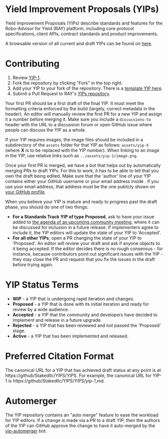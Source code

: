 # Yield Improvement Proposals (YIPs)

Yield Improvement Proposals (YIPs) describe standards and features for the Robo-Advisor for Yield (RAY) platform, including core protocol specifications, client APIs, contract standards and product improvements.

A browsable version of all current and draft YIPs can be found on [here](https://github.com/Stakedllc/YIPs).

# Contributing

 1. Review [YIP-1](YIPS/yip-1.md).
 2. Fork the repository by clicking "Fork" in the top right.
 3. Add your YIP to your fork of the repository. There is a [template YIP here](yip-template.md).
 4. Submit a Pull Request to RAY's [YIPs repository](https://github.com/Stakedllc/YIPs).

Your first PR should be a first draft of the final YIP. It must meet the formatting criteria enforced by the build (largely, correct metadata in the header). An editor will manually review the first PR for a new YIP and assign it a number before merging it. Make sure you include a `discussions-to` header with the URL to a discussion forum or open GitHub issue where people can discuss the YIP as a whole.

If your YIP requires images, the image files should be included in a subdirectory of the `assets` folder for that YIP as follows: `assets/yip-X` (where **X** is to be replaced with the YIP number). When linking to an image in the YIP, use relative links such as `../assets/yip-1/image.png`.

Once your first PR is merged, we have a bot that helps out by automatically merging PRs to draft YIPs. For this to work, it has to be able to tell that you own the draft being edited. Make sure that the 'author' line of your YIP contains either your GitHub username or your email address inside <triangular brackets>. If you use your email address, that address must be the one publicly shown on [your GitHub profile](https://github.com/settings/profile).

When you believe your YIP is mature and ready to progress past the draft phase, you should do one of two things:

 - **For a Standards Track YIP of type Proposed**, ask to have your issue added to [the agenda of an upcoming community meeting](https://github.com/Stakedllc/pm/issues), where it can be discussed for inclusion in a future release. If implementers agree to include it, the YIP editors will update the state of your YIP to 'Accepted'.
 - **For all other YIPs**, open a PR changing the state of your YIP to 'Proposed'. An editor will review your draft and ask if anyone objects to it being accepted. If the editor decides there is no rough consensus - for instance, because contributors point out significant issues with the YIP - they may close the PR and request that you fix the issues in the draft before trying again.

# YIP Status Terms

* **WIP** - a YIP that is undergoing rapid iteration and changes.
* **Proposed** - a YIP that is done with its initial iteration and ready for review by a wide audience.
* **Accepted** - a YIP that the community and developers have decided to implement and release in a future upgrade.
* **Rejected** - a YIP that has been reviewed and not passed the 'Proposed' stage.
* **Active** - a YIP that has been implemented and released.

# Preferred Citation Format

The canonical URL for a YIP that has achieved draft status at any point is at https://github/Stakedllc/YIPS/YIPS. For example, the canonical URL for YIP-1 is https://github/Stakedllc/YIPS/YIPS/yip-1,md.

# Automerger

The YIP repository contains an "auto merge" feature to ease the workload for YIP editors.  If a change is made via a PR to a draft YIP, then the authors of the YIP can GitHub approve the change to have it auto-merged by the [yip-automerger](https://github.com/yip-automerger/automerger) bot.

